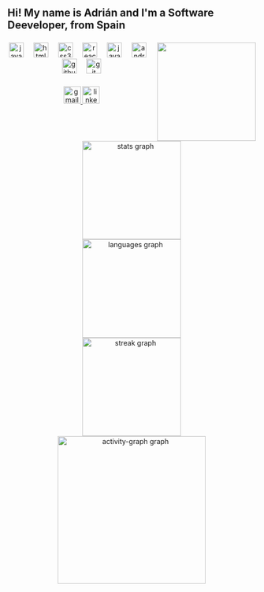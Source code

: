 <div>
<h2 align="left">Hi! My name is Adrián and I'm a Software Deeveloper, from Spain</h2>

###

<img align="right" height="200" src="https://i.imgur.com/ZlHa9Bt.jpeg"  />

###

<div align="center">
  <img src="https://cdn.jsdelivr.net/gh/devicons/devicon/icons/javascript/javascript-original.svg" height="30" alt="javascript logo"  />
  <img width="12" />
  <img src="https://cdn.jsdelivr.net/gh/devicons/devicon/icons/html5/html5-original.svg" height="30" alt="html5 logo"  />
  <img width="12" />
  <img src="https://cdn.jsdelivr.net/gh/devicons/devicon/icons/css3/css3-original.svg" height="30" alt="css3 logo"  />
  <img width="12" />
  <img src="https://cdn.jsdelivr.net/gh/devicons/devicon/icons/react/react-original.svg" height="30" alt="react logo"  />
  <img width="12" />
  <img src="https://cdn.jsdelivr.net/gh/devicons/devicon/icons/java/java-original.svg" height="30" alt="java logo"  />
  <img width="12" />
  <img src="https://cdn.jsdelivr.net/gh/devicons/devicon/icons/androidstudio/androidstudio-original.svg" height="30" alt="androidstudio logo"  />
  <img width="12" />
  <img src="https://cdn.jsdelivr.net/gh/devicons/devicon/icons/github/github-original.svg" height="30" alt="github logo"  />
  <img width="12" />
  <img src="https://cdn.jsdelivr.net/gh/devicons/devicon/icons/git/git-original.svg" height="30" alt="git logo"  />
</div>

###

<div align="center">
  <a href="https://mail.google.com/mail/u/0/#inbox" target="_blank">
    <img src="https://img.shields.io/static/v1?message=Gmail&logo=gmail&label=&color=D14836&logoColor=white&labelColor=&style=for-the-badge" height="35" alt="gmail logo"  />
  </a>
  <a href="linkedin.com/in/adriangonzalezm" target="_blank">
    <img src="https://img.shields.io/static/v1?message=LinkedIn&logo=linkedin&label=&color=0077B5&logoColor=white&labelColor=&style=for-the-badge" height="35" alt="linkedin logo"  />
  </a>
</div>
</div>

<br clear="both">

<div align="center">
  <img src="https://github-readme-stats.vercel.app/api?username=adrianglezdev&hide_title=false&hide_rank=true&show_icons=true&include_all_commits=true&count_private=true&disable_animations=false&theme=tokyonight&locale=en&hide_border=true&order=1&custom_title=Stats" height="200" alt="stats graph" /> <br>
  <img src="https://github-readme-stats.vercel.app/api/top-langs?username=adrianglezdev&locale=en&hide_title=true&layout=compact&card_width=320&langs_count=6&theme=tokyonight&hide_border=true&order=2" height="200" alt="languages graph" /> <br>
  <img src="https://streak-stats.demolab.com?user=adrianglezdev&locale=en&mode=daily&theme=tokyonight&hide_border=true&border_radius=5&order=3" height="200" alt="streak graph" /> <br>
  <img src="https://github-readme-activity-graph.vercel.app/graph?username=adrianglezdev&radius=20&theme=tokyo-night&area=true&order=5&hide_border=true&hide_title=true" height="300" alt="activity-graph graph"  />
</div>

###
